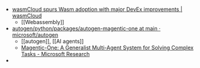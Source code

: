 - [wasmCloud spurs Wasm adoption with major DevEx improvements | wasmCloud](https://wasmcloud.com/blog/2024-11-07-wasmcloud-spurs-wasm-adoption-with-major-devex-improvements)
	- [[Webassembly]]
- [autogen/python/packages/autogen-magentic-one at main · microsoft/autogen](https://github.com/microsoft/autogen/tree/main/python/packages/autogen-magentic-one)
	- [[autogen]], [[AI agents]]
	- [Magentic-One: A Generalist Multi-Agent System for Solving Complex Tasks - Microsoft Research](https://www.microsoft.com/en-us/research/publication/magentic-one-a-generalist-multi-agent-system-for-solving-complex-tasks/)
-